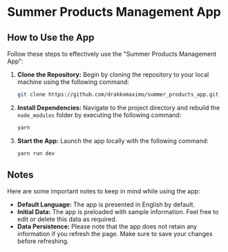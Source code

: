 # Summer Products Management App

## How to Use the App

Follow these steps to effectively use the "Summer Products Management App":

1. **Clone the Repository:** Begin by cloning the repository to your local machine using the following command:
   ```sh
   git clone https://github.com/drakkomaximo/summer_products_app.git
   ```

2. **Install Dependencies:** Navigate to the project directory and rebuild the `node_modules` folder by executing the following command:
   ```sh
   yarn
   ```

3. **Start the App:** Launch the app locally with the following command:
   ```sh
   yarn run dev
   ```

## Notes

Here are some important notes to keep in mind while using the app:

- **Default Language:** The app is presented in English by default.
- **Initial Data:** The app is preloaded with sample information. Feel free to edit or delete this data as required.
- **Data Persistence:** Please note that the app does not retain any information if you refresh the page. Make sure to save your changes before refreshing.

